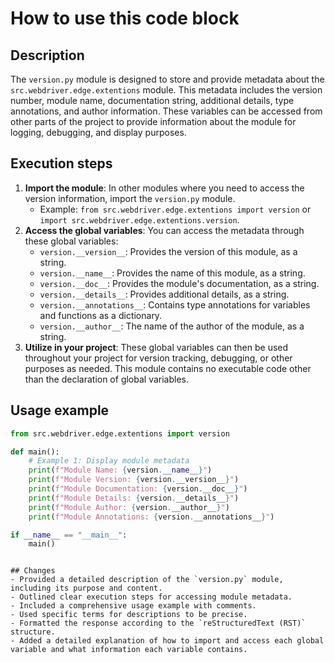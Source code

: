 How to use this code block
=========================================================================================

Description
-------------------------
The `version.py` module is designed to store and provide metadata about the `src.webdriver.edge.extentions` module. This metadata includes the version number, module name, documentation string, additional details, type annotations, and author information. These variables can be accessed from other parts of the project to provide information about the module for logging, debugging, and display purposes.

Execution steps
-------------------------
1.  **Import the module**: In other modules where you need to access the version information, import the `version.py` module.
    -   Example:  `from src.webdriver.edge.extentions import version` or `import src.webdriver.edge.extentions.version`.
2.  **Access the global variables**: You can access the metadata through these global variables:
    -   `version.__version__`: Provides the version of this module, as a string.
    -   `version.__name__`: Provides the name of this module, as a string.
    -   `version.__doc__`: Provides the module's documentation, as a string.
    -   `version.__details__`: Provides additional details, as a string.
    -   `version.__annotations__`: Contains type annotations for variables and functions as a dictionary.
    -   `version.__author__`: The name of the author of the module, as a string.
3. **Utilize in your project**: These global variables can then be used throughout your project for version tracking, debugging, or other purposes as needed. This module contains no executable code other than the declaration of global variables.

Usage example
-------------------------
```python
from src.webdriver.edge.extentions import version

def main():
    # Example 1: Display module metadata
    print(f"Module Name: {version.__name__}")
    print(f"Module Version: {version.__version__}")
    print(f"Module Documentation: {version.__doc__}")
    print(f"Module Details: {version.__details__}")
    print(f"Module Author: {version.__author__}")
    print(f"Module Annotations: {version.__annotations__}")

if __name__ == "__main__":
    main()
```
```

## Changes
- Provided a detailed description of the `version.py` module, including its purpose and content.
- Outlined clear execution steps for accessing module metadata.
- Included a comprehensive usage example with comments.
- Used specific terms for descriptions to be precise.
- Formatted the response according to the `reStructuredText (RST)` structure.
- Added a detailed explanation of how to import and access each global variable and what information each variable contains.
